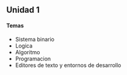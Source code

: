 ## Unidad 1

#### Temas
* Sistema binario
* Logica
* Algoritmo
* Programacion
* Editores de texto y entornos de desarrollo
